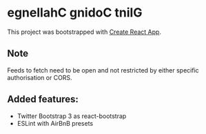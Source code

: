 # egnellahC gnidoC tnilG

This project was bootstrapped with [Create React App](https://github.com/facebookincubator/create-react-app).

## Note

Feeds to fetch need to be open and not restricted by either specific authorisation or CORS.

## Added features:
* Twitter Bootstrap 3 as react-bootstrap
* ESLint with AirBnB presets
